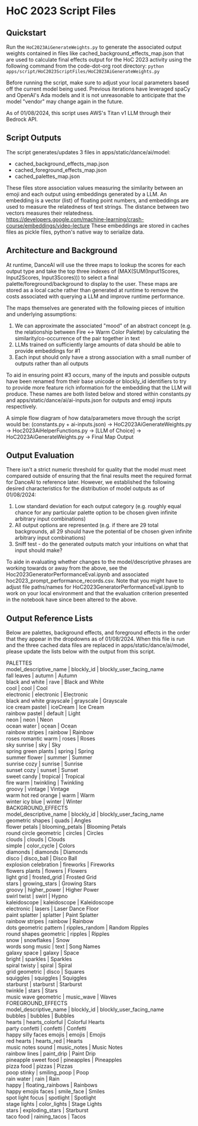 # HoC 2023 Script Files

## Quickstart

Run the `HoC2023AiGenerateWeights.py` to generate the associated output weights contained in files like cached_background_effects_map.json that are used to calculate final effects output for the HoC 2023 activity using the following command from the code-dot-org root directory:
`python apps/script/HoC2023ScriptFiles/HoC2023AiGenerateWeights.py`

Before running the script, make sure to adjust your local parameters based off the current model being used. Previous iterations have leveraged spaCy and OpenAI's Ada models and it is not unreasonable to anticipate that the model "vendor" may change again in the future.

As of 01/08/2024, this script uses AWS's Titan v1 LLM through their Bedrock API.

## Script Outputs

The script generates/updates 3 files in apps/static/dance/ai/model:

- cached_background_effects_map.json
- cached_foreground_effects_map.json
- cached_palettes_map.json

These files store association values measuring the similarity between an emoji and each output using embeddings generated by a LLM.
An embedding is a vector (list) of floating point numbers, and embeddings are used to
measure the relatedness of text strings. The distance between two vectors measures
their relatedness. https://developers.google.com/machine-learning/crash-course/embeddings/video-lecture
These embeddings are stored in caches files as pickle files, python's native way to serialize data.

## Architecture and Background

At runtime, DanceAI will use the three maps to lookup the scores for each output type and take the top three indexes of (MAX(SUM(Input1Scores, Input2Scores, Input3Scores))) to select a final palette/foreground/background to display to the user. These maps are stored as a local cache rather than generated at runtime to remove the costs associated with querying a LLM and improve runtime performance.

The maps themselves are generated with the following pieces of intuition and underlying assumptions:

1. We can approximate the associated "mood" of an abstract concept (e.g. the relationship between Fire <-> Warm Color Palette) by calculating the similarity/co-occurrence of the pair together in text
2. LLMs trained on sufficiently large amounts of data should be able to provide embeddings for #1
3. Each input should only have a strong association with a small number of outputs rather than all outputs

To aid in ensuring point #3 occurs, many of the inputs and possible outputs have been renamed from their base unicode or blockly_id identifiers to try to provide more feature rich information for the embedding that the LLM will produce. These names are both listed below and stored within constants.py and apps/static/dance/ai/ai-inputs.json for outputs and emoji inputs respectively.

A simple flow diagram of how data/parameters move through the script would be:
(constants.py + ai-inputs.json) -> HoC2023AiGenerateWeights.py -> Hoc2023AiHelperFunctions.py -> [LLM of Choice] -> HoC2023AiGenerateWeights.py -> Final Map Output

## Output Evaluation

There isn't a strict numeric threshold for quality that the model must meet compared outside of ensuring that the final results meet the required format for DanceAI to reference later. However, we established the following desired characteristics for the distribution of model outputs as of 01/08/2024:

1. Low standard deviation for each output category (e.g. roughly equal chance for any particular palette option to be chosen given infinite arbitrary input combinations)
2. All output options are represented (e.g. if there are 29 total backgrounds, all 29 should have the potential of be chosen given infinite arbitrary input combinations)
3. Sniff test - do the generated outputs match your intuitions on what that input should make?

To aide in evaluating whether changes to the model/descriptive phrases are working towards or away from the above, see the Hoc2023GeneratorPerformanceEval.ipynb and associated hoc2023_prompt_performance_records.csv. Note that you might have to adjust file paths/names for HoC2023GeneratorPerformanceEval.ipynb to work on your local environment and that the evaluation criterion presented in the notebook have since been altered to the above.

## Output Reference Lists

Below are palettes, background effects, and foreground effects in the order that they appear in the dropdowns as of 01/08/2024. When this file is run and the three cached data files are replaced in apps/static/dance/ai/model, please update the lists below with the output from this script.

PALETTES  
model_descriptive_name | blockly_id | blockly_user_facing_name  
fall leaves | autumn | Autumn  
black and white | rave | Black and White  
cool | cool | Cool  
electronic | electronic | Electronic  
black and white grayscale | grayscale | Grayscale  
ice cream pastel | iceCream | Ice Cream  
rainbow pastel | default | Light  
neon | neon | Neon  
ocean water | ocean | Ocean  
rainbow stripes | rainbow | Rainbow  
roses romantic warm | roses | Roses  
sky sunrise | sky | Sky  
spring green plants | spring | Spring  
summer flower | summer | Summer  
sunrise cozy | sunrise | Sunrise  
sunset cozy | sunset | Sunset  
sweet candy | tropical | Tropical  
fire warm | twinkling | Twinkling  
groovy | vintage | Vintage  
warm hot red orange | warm | Warm  
winter icy blue | winter | Winter  
BACKGROUND_EFFECTS  
model_descriptive_name | blockly_id | blockly_user_facing_name  
geometric shapes | quads | Angles  
flower petals | blooming_petals | Blooming Petals  
round circle geometric | circles | Circles  
clouds | clouds | Clouds  
simple | color_cycle | Colors  
diamonds | diamonds | Diamonds  
disco | disco_ball | Disco Ball  
explosion celebration | fireworks | Fireworks  
flowers plants | flowers | Flowers  
light grid | frosted_grid | Frosted Grid  
stars | growing_stars | Growing Stars  
groovy | higher_power | Higher Power  
swirl twist | swirl | Hypno  
kaleidoscope | kaleidoscope | Kaleidoscope  
electronic | lasers | Laser Dance Floor  
paint splatter | splatter | Paint Splatter  
rainbow stripes | rainbow | Rainbow  
dots geometric pattern | ripples_random | Random Ripples  
round shapes geometric | ripples | Ripples  
snow | snowflakes | Snow  
words song music | text | Song Names  
galaxy space | galaxy | Space  
bright | sparkles | Sparkles  
spiral twisty | spiral | Spiral  
grid geometric | disco | Squares  
squiggles | squiggles | Squiggles  
starburst | starburst | Starburst  
twinkle | stars | Stars  
music wave geometric | music_wave | Waves  
FOREGROUND_EFFECTS  
model_descriptive_name | blockly_id | blockly_user_facing_name  
bubbles | bubbles | Bubbles  
hearts | hearts_colorful | Colorful Hearts  
party confetti | confetti | Confetti  
happy silly faces emojis | emojis | Emojis  
red hearts | hearts_red | Hearts  
music notes sound | music_notes | Music Notes  
rainbow lines | paint_drip | Paint Drip  
pineapple sweet food | pineapples | Pineapples  
pizza food | pizzas | Pizzas  
poop stinky | smiling_poop | Poop  
rain water | rain | Rain  
happy | floating_rainbows | Rainbows  
happy emojis faces | smile_face | Smiles  
spot light focus | spotlight | Spotlight  
stage lights | color_lights | Stage Lights  
stars | exploding_stars | Starburst  
taco food | raining_tacos | Tacos
